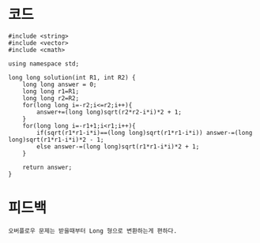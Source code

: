 # 코드

    #include <string>
    #include <vector>
    #include <cmath>

    using namespace std;

    long long solution(int R1, int R2) {
        long long answer = 0;
        long long r1=R1;
        long long r2=R2;
        for(long long i=-r2;i<=r2;i++){             
            answer+=(long long)sqrt(r2*r2-i*i)*2 + 1;
        }
        for(long long i=-r1+1;i<r1;i++){
            if(sqrt(r1*r1-i*i)==(long long)sqrt(r1*r1-i*i)) answer-=(long long)sqrt(r1*r1-i*i)*2 - 1;
            else answer-=(long long)sqrt(r1*r1-i*i)*2 + 1;
        }
        
        return answer;
    }

# 피드백

    오버플로우 문제는 받을때부터 Long 형으로 변환하는게 편하다.